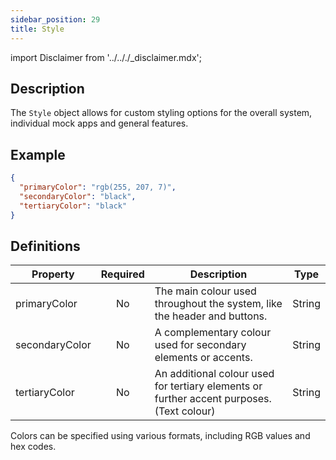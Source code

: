 ```yaml
---
sidebar_position: 29
title: Style
---
```


import Disclaimer from '../.././\_disclaimer.mdx';

<Disclaimer />
<!-- TODO: Find out why we can't use the names of colours for primary colours -->

## Description
The `Style` object allows for custom styling options for the overall system, individual mock apps and general features.

## Example
```json
{
  "primaryColor": "rgb(255, 207, 7)",
  "secondaryColor": "black",
  "tertiaryColor": "black"
}
```

## Definitions

| Property | Required | Description | Type |
|----------|:--------:|-------------|------|
| primaryColor | No | The main colour used throughout the system, like the header and buttons. | String |
| secondaryColor | No | A complementary colour used for secondary elements or accents. | String |
| tertiaryColor | No | An additional colour used for tertiary elements or further accent purposes. (Text colour) | String |


Colors can be specified using various formats, including RGB values and hex codes.